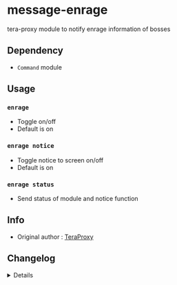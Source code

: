 # message-enrage
tera-proxy module to notify enrage information of bosses

## Dependency
- `Command` module

## Usage
### `enrage`
- Toggle on/off
- Default is on
### `enrage notice`
- Toggle notice to screen on/off
- Default is on
### `enrage status`
- Send status of module and notice function

## Info
- Original author : [TeraProxy](https://github.com/TeraProxy)

## Changelog
<details>

    1.10
    - Personalized code aesthetics
    1.00
    - Initial fork

</details>
